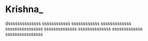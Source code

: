 # Krishna_
dssssssssssssss
ssssssssssss
ssssssssssss
sssssssssssss
ssssssssssssssss
ssssssssssssss
ssssssssssssss
sssssssssssss
ssssssssssssssss
